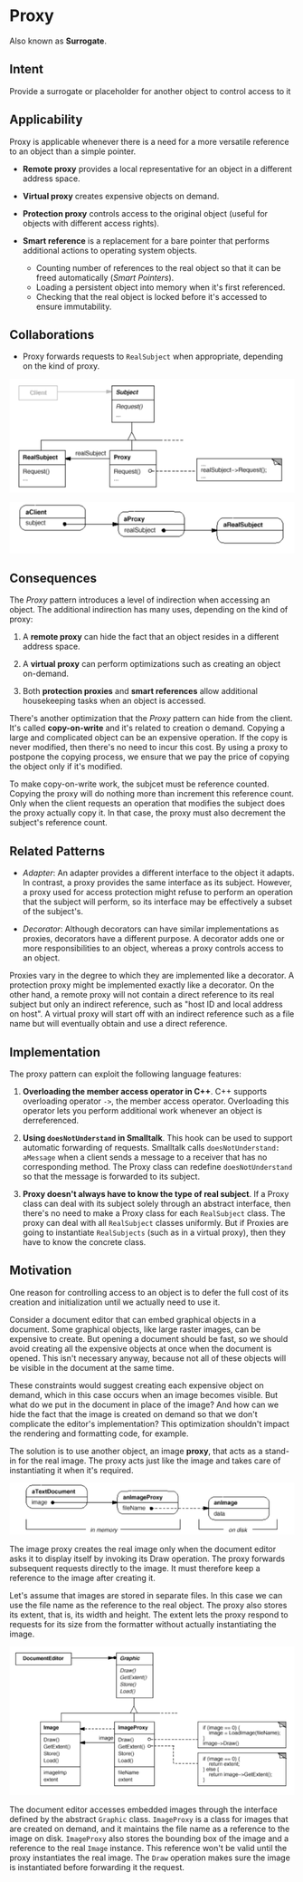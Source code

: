 # Proxy

Also known as __Surrogate__.

## Intent

Provide a surrogate or placeholder for another object to control access to it

## Applicability

Proxy is applicable whenever there is a need for a more versatile reference to an object than a simple pointer.

* __Remote proxy__ provides a local representative for an object in a different address space.

* __Virtual proxy__ creates expensive objects on demand.

* __Protection proxy__ controls access to the original object (useful for objects with different access rights).

* __Smart reference__ is a replacement for a bare pointer that performs additional actions to operating system objects.
    * Counting number of references to the real object so that it can be freed automatically (_Smart Pointers_).
    * Loading a persistent object into memory when it's first referenced.
    * Checking that the real object is locked before it's accessed to ensure immutability.

## Collaborations

* Proxy forwards requests to `RealSubject` when appropriate, depending on the kind of proxy.

![proxy structure](./proxy-structure.png)

![proxy sharing](./proxy-structure-2.png)

## Consequences

The _Proxy_ pattern introduces a level of indirection when accessing an object. The additional indirection has many uses, depending on the kind of proxy:

1. A __remote proxy__ can hide the fact that an object resides in a different address space.

2. A __virtual proxy__ can perform optimizations such as creating an object on-demand.

3. Both __protection proxies__ and __smart references__ allow additional housekeeping tasks when an object is accessed.

There's another optimization that the _Proxy_ pattern can hide from the client. It's called __copy-on-write__ and it's related to creation o demand. Copying a large and complicated object can be an expensive operation. If the copy is never modified, then there's no need to incur this cost. By using a proxy to postpone the copying process, we ensure that we pay the price of copying the object only if it's modified.

To make copy-on-write work, the subjcet must be reference counted. Copying the proxy will do nothing more than increment this reference count. Only when the client requests an operation that modifies the subject does the proxy actually copy it. In that case, the proxy must also decrement the subject's reference count.

## Related Patterns

* _Adapter_: An adapter provides a different interface to the object it adapts. In contrast, a proxy provides the same interface as its subject. However, a proxy used for access protection might refuse to perform an operation that the subject will perform, so its interface may be effectively a subset of the subject's.

* _Decorator_: Although decorators can have similar implementations as proxies, decorators have a different purpose. A decorator adds one or more responsibilities to an object, whereas a proxy controls access to an object.

Proxies vary in the degree to which they are implemented like a decorator. A protection proxy might be implemented exactly like a decorator. On the other hand, a remote proxy will not contain a direct reference to its real subject but only an indirect reference, such as "host ID and local address on host". A virtual proxy will start off with an indirect reference such as a file name but will eventually obtain and use a direct reference.

## Implementation

The proxy pattern can exploit the following language features:

1. __Overloading the member access operator in C++__. C++ supports overloading operator `->`, the member access operator. Overloading this operator lets you perform additional work whenever an object is derreferenced.

2. __Using `doesNotUnderstand` in Smalltalk__. This hook can be used to support automatic forwarding of requests. Smalltalk calls `doesNotUnderstand: aMessage` when a client sends a message to a receiver that has no corresponding method. The Proxy class can redefine `doesNotUnderstand` so that the message is forwarded to its subject.

3. __Proxy doesn't always have to know the type of real subject__. If a Proxy class can deal with its subject solely through an abstract interface, then there's no need to make a Proxy class for each `RealSubject` class. The proxy can deal with all `RealSubject` classes uniformly. But if Proxies are going to instantiate `RealSubjects` (such as in a virtual proxy), then they have to know the concrete class.

## Motivation

One reason for controlling access to an object is to defer the full cost of its creation and initialization until we actually need to use it.

Consider a document editor that can embed graphical objects in a document. Some graphical objects, like large raster images, can be expensive to create. But opening a document should be fast, so we should avoid creating all the expensive objects at once when the document is opened. This isn't necessary anyway, because not all of these objects will be visible in the document at the same time.

These constraints would suggest creating each expensive object on demand, which in this case occurs when an image becomes visible. But what do we put in the document in place of the image? And how can we hide the fact that the image is created on demand so that we don't complicate the editor's implementation? This optimization shouldn't impact the rendering and formatting code, for example.

The solution is to use another object, an image __proxy__, that acts as a stand-in for the real image. The proxy acts just like the image and takes care of instantiating it when it's required.

![proxy example](./proxy-example.png)

The image proxy creates the real image only when the document editor asks it to display itself by invoking its Draw operation. The proxy forwards subsequent requests directly to the image. It must therefore keep a reference to the image after creating it.

Let's assume that images are stored in separate files. In this case we can use the file name as the reference to the real object. The proxy also stores its extent, that is, its width and height. The extent lets the proxy respond to requests for its size from the formatter without actually instantiating the image.

![proxy example 2](./proxy-example-2.png)

The document editor accesses embedded images through the interface defined by the abstract `Graphic` class. `ImageProxy` is a class for images that are created on demand, and it maintains the file name as a reference to the image on disk. `ImageProxy` also stores the bounding box of the image and a reference to the real `Image` instance. This reference won't be valid until the proxy instantiates the real image. The `Draw` operation makes sure the image is instantiated before forwarding it the request.
